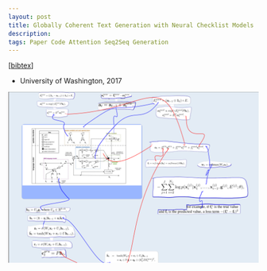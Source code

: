 ```yaml
---
layout: post
title: Globally Coherent Text Generation with Neural Checklist Models
description: 
tags: Paper Code Attention Seq2Seq Generation
---
```


[[bibtex](/files/bibtex/Globally-Coherent-Text-Generation-With-Neural-Checklist-Models.txt)]

* University of Washington, 2017

<img src="/files/notes/neural_checklist.png" />
